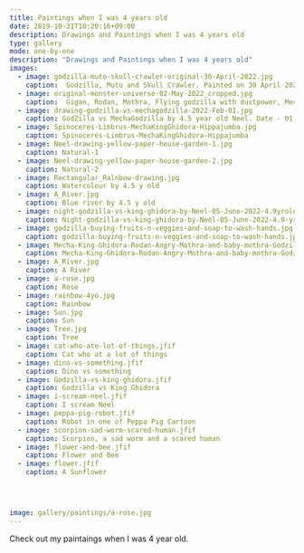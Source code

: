 ```yaml
---
title: Paintings when I was 4 years old
date: 2019-10-31T10:20:16+09:00
description: Drawings and Paintings when I was 4 years old
type: gallery
mode: one-by-one
description: "Drawings and Paintings when I was 4 years old"
images:
  - image: godzilla-muto-skull-crawler-original-30-April-2022.jpg
    caption:  Godzilla, Muto and Skull Crawler. Painted on 30 April 2022(4.5 year old).
  - image: original-monster-universe-02-May-2022_cropped.jpg
    caption:  Gigan, Rodan, Mothra, Flying godzilla with dustpower, Mechagodzilla, Muto, Burning Godzilla, Monster Ladybug, a human running away from a monster, a human trying to kill the baby godzilla, Godzilla, Skull crawler, Scilla, a monster which I don't know and Skullcrawler and Mechaskullcrawler. Painted on 02 May 2022(4.5 year old)
  - image: drawing-godzilla-vs-mechagodzilla-2022-Feb-01.jpg
    caption: GodZilla vs MechaGodzilla by 4.5 year old Neel. Date - 01 Feb 2022    
  - image: Spinoceres-Limbrus-MechaKingGhidora-Hippajumba.jpg
    caption: Spinoceres-Limbrus-MechaKingGhidora-Hippajumba
  - image: Neel-drawing-yellow-paper-house-garden-1.jpg
    caption: Natural-1
  - image: Neel-drawing-yellow-paper-house-garden-2.jpg
    caption: Natural-2
  - image: Rectangular_Ralnbow-drawing.jpg
    caption: Watercolour by 4.5 y old
  - image: A_River.jpg
    caption: Blue river by 4.5 y old
  - image: night-godzilla-vs-king-ghidora-by-Neel-05-June-2022-4.9yrold.jpg
    caption: Night-godzilla-vs-king-ghidora-by-Neel-05-June-2022-4.9-yr-old
  - image: godzilla-buying-fruits-n-veggies-and-soap-to-wash-hands.jpg
    caption: godzilla-buying-fruits-n-veggies-and-soap-to-wash-hands.jpg
  - image: Mecha-King-Ghidora-Rodan-Angry-Mothra-and-baby-mothra-Godzilla-and-skullcrawler-10-06-2022.jpg
    caption: Mecha-King-Ghidora-Rodan-Angry-Mothra-and-baby-mothra-Godzilla-and-skullcrawler-10-06-2022
  - image: A_River.jpg
    caption: A River
  - image: a-rose.jpg
    caption: Rose
  - image: rainbow-4yo.jpg
    caption: Rainbow
  - image: Sun.jpg
    caption: Sun
  - image: Tree.jpg
    caption: Tree
  - image: cat-who-ate-lot-of-things.jfif
    caption: Cat who at a lot of things
  - image: dino-vs-something.jfif
    caption: Dino vs something
  - image: Godzilla-vs-king-ghidora.jfif
    caption: Godzilla vs King Ghidora
  - image: i-scream-neel.jfif
    caption: I scream Neel
  - image: peppa-pig-robot.jfif
    caption: Robot in one of Peppa Pig Cartoon
  - image: scorpion-sad-worm-scared-human.jfif
    caption: Scorpion, a sad worm and a scared human
  - image: flower-and-bee.jfif
    caption: Flower and Bee
  - image: flower.jfif
    caption: A Sunflower



    
image: gallery/paintings/a-rose.jpg
---
```


Check out my paintaings when I was 4 year old.